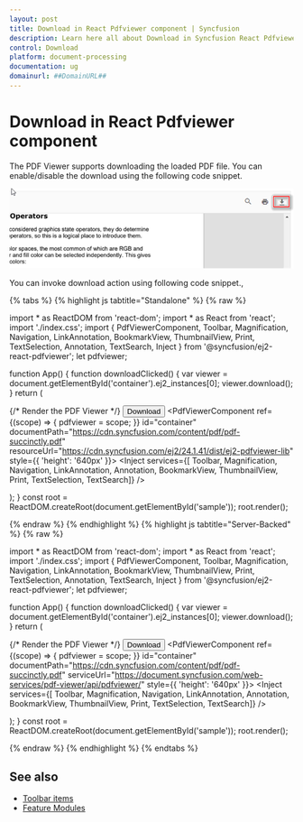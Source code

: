 ```yaml
---
layout: post
title: Download in React Pdfviewer component | Syncfusion
description: Learn here all about Download in Syncfusion React Pdfviewer component of Syncfusion Essential JS 2 and more.
control: Download
platform: document-processing
documentation: ug
domainurl: ##DomainURL##
---
```

# Download in React Pdfviewer component

The PDF Viewer supports downloading the loaded PDF file. You can enable/disable the download using the following code snippet.

![Alt text](./images/download.png)

You can invoke download action using following code snippet.,

{% tabs %}
{% highlight js tabtitle="Standalone" %}
{% raw %}

import * as ReactDOM from 'react-dom';
import * as React from 'react';
import './index.css';
import { PdfViewerComponent, Toolbar, Magnification, Navigation, LinkAnnotation, BookmarkView,
         ThumbnailView, Print, TextSelection, Annotation, TextSearch, Inject } from '@syncfusion/ej2-react-pdfviewer';
let pdfviewer;

function App() {
  function downloadClicked() {
    var viewer = document.getElementById('container').ej2_instances[0];
    viewer.download();
  }
  return (<div>
    <div className='control-section'>
     {/* Render the PDF Viewer */}
     <button onClick={downloadClicked}>Download</button>
      <PdfViewerComponent
        ref={(scope) => { pdfviewer = scope; }}
        id="container"
        documentPath="https://cdn.syncfusion.com/content/pdf/pdf-succinctly.pdf"
        resourceUrl="https://cdn.syncfusion.com/ej2/24.1.41/dist/ej2-pdfviewer-lib"
                style={{ 'height': '640px' }}>
              <Inject services={[ Toolbar, Magnification, Navigation, LinkAnnotation, Annotation,
                                  BookmarkView, ThumbnailView, Print, TextSelection, TextSearch]} />
      </PdfViewerComponent>
    </div>
  </div>
  );
}
const root = ReactDOM.createRoot(document.getElementById('sample'));
root.render(<App />);

{% endraw %}
{% endhighlight %}
{% highlight js tabtitle="Server-Backed" %}
{% raw %}

import * as ReactDOM from 'react-dom';
import * as React from 'react';
import './index.css';
import { PdfViewerComponent, Toolbar, Magnification, Navigation, LinkAnnotation, BookmarkView,
         ThumbnailView, Print, TextSelection, Annotation, TextSearch, Inject } from '@syncfusion/ej2-react-pdfviewer';
let pdfviewer;

function App() {
  function downloadClicked() {
    var viewer = document.getElementById('container').ej2_instances[0];
    viewer.download();
  }
  return (<div>
    <div className='control-section'>
     {/* Render the PDF Viewer */}
     <button onClick={downloadClicked}>Download</button>
      <PdfViewerComponent
        ref={(scope) => { pdfviewer = scope; }}
        id="container"
        documentPath="https://cdn.syncfusion.com/content/pdf/pdf-succinctly.pdf"
        serviceUrl="https://document.syncfusion.com/web-services/pdf-viewer/api/pdfviewer/"
        style={{ 'height': '640px' }}>
              <Inject services={[ Toolbar, Magnification, Navigation, LinkAnnotation, Annotation,
                                  BookmarkView, ThumbnailView, Print, TextSelection, TextSearch]} />
      </PdfViewerComponent>
    </div>
  </div>
  );
}
const root = ReactDOM.createRoot(document.getElementById('sample'));
root.render(<App />);

{% endraw %}
{% endhighlight %}
{% endtabs %}

## See also

* [Toolbar items](./toolbar)
* [Feature Modules](./feature-module)